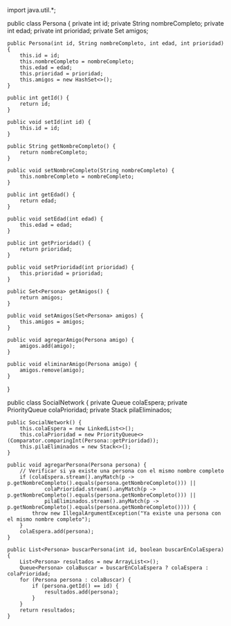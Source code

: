 import java.util.*;

public class Persona {
    private int id;
    private String nombreCompleto;
    private int edad;
    private int prioridad;
    private Set<Persona> amigos;

    public Persona(int id, String nombreCompleto, int edad, int prioridad) {
        this.id = id;
        this.nombreCompleto = nombreCompleto;
        this.edad = edad;
        this.prioridad = prioridad;
        this.amigos = new HashSet<>();
    }

    public int getId() {
        return id;
    }

    public void setId(int id) {
        this.id = id;
    }

    public String getNombreCompleto() {
        return nombreCompleto;
    }

    public void setNombreCompleto(String nombreCompleto) {
        this.nombreCompleto = nombreCompleto;
    }

    public int getEdad() {
        return edad;
    }

    public void setEdad(int edad) {
        this.edad = edad;
    }

    public int getPrioridad() {
        return prioridad;
    }

    public void setPrioridad(int prioridad) {
        this.prioridad = prioridad;
    }

    public Set<Persona> getAmigos() {
        return amigos;
    }

    public void setAmigos(Set<Persona> amigos) {
        this.amigos = amigos;
    }

    public void agregarAmigo(Persona amigo) {
        amigos.add(amigo);
    }

    public void eliminarAmigo(Persona amigo) {
        amigos.remove(amigo);
    }
}

public class SocialNetwork {
    private Queue<Persona> colaEspera;
    private PriorityQueue<Persona> colaPrioridad;
    private Stack<Persona> pilaEliminados;

    public SocialNetwork() {
        this.colaEspera = new LinkedList<>();
        this.colaPrioridad = new PriorityQueue<>(Comparator.comparingInt(Persona::getPrioridad));
        this.pilaEliminados = new Stack<>();
    }

    public void agregarPersona(Persona persona) {
        // Verificar si ya existe una persona con el mismo nombre completo
        if (colaEspera.stream().anyMatch(p -> p.getNombreCompleto().equals(persona.getNombreCompleto())) ||
                colaPrioridad.stream().anyMatch(p -> p.getNombreCompleto().equals(persona.getNombreCompleto())) ||
                pilaEliminados.stream().anyMatch(p -> p.getNombreCompleto().equals(persona.getNombreCompleto()))) {
            throw new IllegalArgumentException("Ya existe una persona con el mismo nombre completo");
        }
        colaEspera.add(persona);
    }

    public List<Persona> buscarPersona(int id, boolean buscarEnColaEspera) {
        List<Persona> resultados = new ArrayList<>();
        Queue<Persona> colaBuscar = buscarEnColaEspera ? colaEspera : colaPrioridad;
        for (Persona persona : colaBuscar) {
            if (persona.getId() == id) {
                resultados.add(persona);
            }
        }
        return resultados;
    }


